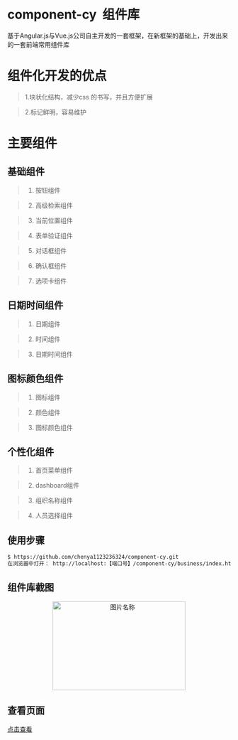 # component-cy  组件库
基于Angular.js与Vue.js公司自主开发的一套框架，在新框架的基础上，开发出来的一套前端常用组件库


# 组件化开发的优点
> 1.块状化结构，减少css 的书写，并且方便扩展

> 2.标记鲜明，容易维护



# 主要组件

## 基础组件

>1. 按钮组件

>2. 高级检索组件

>3. 当前位置组件

>4. 表单验证组件

>5. 对话框组件

>6. 确认框组件

>7. 选项卡组件

## 日期时间组件

>1. 日期组件

>2. 时间组件

>3. 日期时间组件

## 图标颜色组件

>1. 图标组件

>2. 颜色组件

>3. 图标颜色组件

## 个性化组件

>1. 首页菜单组件

>2. dashboard组件

>3. 组织名称组件

>4. 人员选择组件



## 使用步骤


```bash
$ https://github.com/chenya1123236324/component-cy.git
在浏览器中打开： http://localhost:【端口号】/component-cy/business/index.html#!/admin/button/button.html
```

## 组件库截图

<div  align="center">    
 <img src="https://chenya1123236324.github.io/component-cy/business/comm/style/less/component/homeMenu/component.jpg" width = "300" height = "200" alt="图片名称" align=center />
</div>


## 查看页面

 [点击查看](https://chenya1123236324.github.io/component-cy/business/index.html#!/admin/button/button.html)





